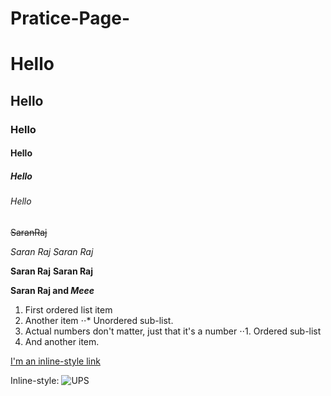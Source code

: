 # Pratice-Page- 
# Hello
## Hello
### Hello
#### Hello
##### Hello
###### Hello
~~SaranRaj~~

*Saran Raj*
_Saran Raj_

**Saran Raj**
__Saran Raj__

**Saran Raj and _Meee_**

1. First ordered list item
2. Another item
⋅⋅* Unordered sub-list. 
1. Actual numbers don't matter, just that it's a number
⋅⋅1. Ordered sub-list
4. And another item.

[I'm an inline-style link](https://www.w3schools.com/cssref/css_pr_border-inline.php)

Inline-style: 
![UPS](https://www.google.com/imgres?q=united%20parcel%20service%20ups%20logo&imgurl=https%3A%2F%2Fs3-symbol-logo.tradingview.com%2Funited-parcel--600.png&imgrefurl=https%3A%2F%2Fin.tradingview.com%2Fsymbols%2FNYSE-UPS%2F&docid=Hdgdx-mbNzvfvM&tbnid=LzQXRV5adZQSvM&vet=12ahUKEwithZaYkLqIAxUhzzgGHXGkIfMQM3oECHYQAA..i&w=600&h=600&hcb=2&ved=2ahUKEwithZaYkLqIAxUhzzgGHXGkIfMQM3oECHYQAA)
